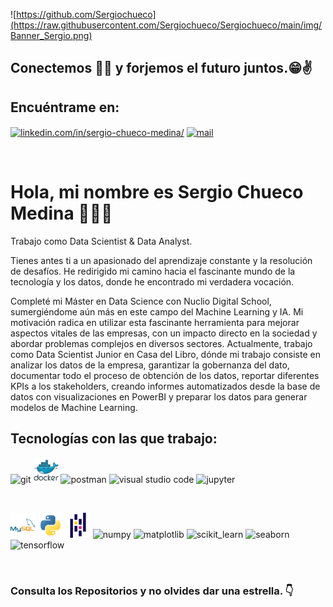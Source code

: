 ![https://github.com/Sergiochueco](https://raw.githubusercontent.com/Sergiochueco/Sergiochueco/main/img/Banner_Sergio.png)

## Conectemos 👨‍💻 y forjemos el futuro juntos.😁✌
## Encuéntrame en:

<p align="left">
    <div>
    <a href="https://www.linkedin.com/in/sergio-chueco-medina/" target="blank"><img align="center" src="https://www.vectorlogo.zone/logos/linkedin/linkedin-icon.svg" alt="linkedin.com/in/sergio-chueco-medina/" height="30" width="40" /></a> 
    <a href="mailto:sergiochuecomedina@gmail.com?Subject=Hola%20Sergio%20nos%20gustaría%20conocerte" target="blank"><img align="center" src="https://www.vectorlogo.zone/logos/gmail/gmail-icon.svg" height="35" width="35px" alt="mail"></a> 
    <div/>
</p>
<br>

# Hola, mi nombre es Sergio Chueco Medina 👋👨‍💻

Trabajo como Data Scientist & Data Analyst.

Tienes antes ti a un apasionado del aprendizaje constante y la resolución de desafíos. He redirigido mi camino hacia el fascinante mundo de la tecnología y los datos, donde he encontrado mi verdadera vocación.

Completé mi Máster en Data Science con Nuclio Digital School, sumergiéndome aún más en este campo del Machine Learning y IA. Mi motivación radica en utilizar esta fascinante herramienta para mejorar aspectos vitales de las empresas, con un impacto directo en la sociedad y abordar problemas complejos en diversos sectores. Actualmente, trabajo como Data Scientist Junior en Casa del Libro, dónde mi trabajo consiste en analizar los datos de la empresa, garantizar la gobernanza del dato, documentar todo el proceso de obtención de los datos, reportar diferentes KPIs a los stakeholders, creando informes automatizados desde la base de datos con visualizaciones en PowerBI y preparar los datos para generar modelos de Machine Learning.


## Tecnologías con las que trabajo:


<p align="left">
    <img src="https://www.vectorlogo.zone/logos/git-scm/git-scm-icon.svg" alt="git" width="40" height="40" />
    <img src="https://raw.githubusercontent.com/devicons/devicon/master/icons/docker/docker-original-wordmark.svg" alt="docker" width="40" height="40" /> 
    <img src="https://www.vectorlogo.zone/logos/getpostman/getpostman-icon.svg" alt="postman" width="40" height="40" />
    <img src="https://www.vectorlogo.zone/logos/visualstudio_code/visualstudio_code-ar21.svg" alt="visual studio code" width="90" height="40" />
    <img src="https://www.vectorlogo.zone/logos/jupyter/jupyter-ar21.svg" alt="jupyter" width="90" height="40" />
</p>

<br> 

<p align="left"> 
    <img src="https://raw.githubusercontent.com/devicons/devicon/master/icons/mysql/mysql-original-wordmark.svg" alt="mysql" width="40" height="40"/> 
    <img src="https://raw.githubusercontent.com/devicons/devicon/master/icons/python/python-original.svg" alt="python" width="40" height="40"/> 
    <img src="https://raw.githubusercontent.com/devicons/devicon/2ae2a900d2f041da66e950e4d48052658d850630/icons/pandas/pandas-original.svg" alt="pandas" width="40" height="40"/> 
    <img src="https://upload.wikimedia.org/wikipedia/commons/6/67/Numpy-svgrepo-com.svg?uselang=es" alt="numpy" width="40" height="40"/>
    <img src="https://matplotlib.org/_static/logo2.svg" alt="matplotlib" width="90" height="40"/> 
    <img src="https://upload.wikimedia.org/wikipedia/commons/0/05/Scikit_learn_logo_small.svg" alt="scikit_learn" width="60" height="40"/>
    <img src="https://seaborn.pydata.org/_images/logo-mark-lightbg.svg" alt="seaborn" width="40" height="40"/> 
    <img src="https://www.vectorlogo.zone/logos/tensorflow/tensorflow-icon.svg" alt="tensorflow" width="40" height="40"/>
</p>

<br>

### Consulta los Repositorios y no olvides dar una estrella. 👇



